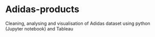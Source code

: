 # Adidas-products
Cleaning, analysing and visualisation of Adidas dataset using python (Jupyter notebook) and Tableau
